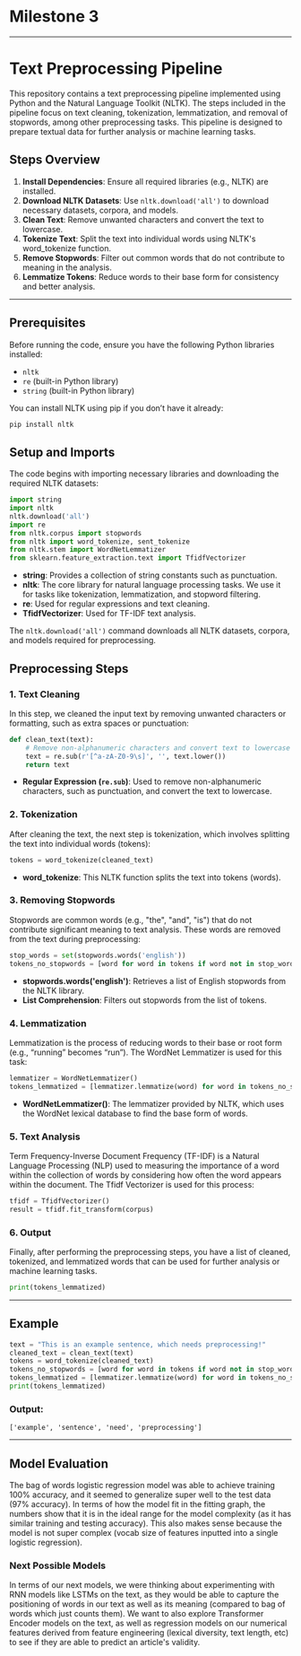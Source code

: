 # Milestone 3

---

# Text Preprocessing Pipeline

This repository contains a text preprocessing pipeline implemented using Python and the Natural Language Toolkit (NLTK). The steps included in the pipeline focus on text cleaning, tokenization, lemmatization, and removal of stopwords, among other preprocessing tasks. This pipeline is designed to prepare textual data for further analysis or machine learning tasks.

## Steps Overview

1. **Install Dependencies**: Ensure all required libraries (e.g., NLTK) are installed.
2. **Download NLTK Datasets**: Use `nltk.download('all')` to download necessary datasets, corpora, and models.
3. **Clean Text**: Remove unwanted characters and convert the text to lowercase.
4. **Tokenize Text**: Split the text into individual words using NLTK's word_tokenize function.
5. **Remove Stopwords**: Filter out common words that do not contribute to meaning in the analysis.
6. **Lemmatize Tokens**: Reduce words to their base form for consistency and better analysis.

---

## Prerequisites

Before running the code, ensure you have the following Python libraries installed:

- `nltk`
- `re` (built-in Python library)
- `string` (built-in Python library)

You can install NLTK using pip if you don’t have it already:

```bash
pip install nltk
```

## Setup and Imports

The code begins with importing necessary libraries and downloading the required NLTK datasets:

```python
import string
import nltk
nltk.download('all')
import re
from nltk.corpus import stopwords
from nltk import word_tokenize, sent_tokenize
from nltk.stem import WordNetLemmatizer
from sklearn.feature_extraction.text import TfidfVectorizer
```

- **string**: Provides a collection of string constants such as punctuation.
- **nltk**: The core library for natural language processing tasks. We use it for tasks like tokenization, lemmatization, and stopword filtering.
- **re**: Used for regular expressions and text cleaning.
- **TfidfVectorizer**: Used for TF-IDF text analysis.

The `nltk.download('all')` command downloads all NLTK datasets, corpora, and models required for preprocessing.

## Preprocessing Steps

### 1. Text Cleaning

In this step, we cleaned the input text by removing unwanted characters or formatting, such as extra spaces or punctuation:

```python
def clean_text(text):
    # Remove non-alphanumeric characters and convert text to lowercase
    text = re.sub(r'[^a-zA-Z0-9\s]', '', text.lower())
    return text
```

- **Regular Expression (`re.sub`)**: Used to remove non-alphanumeric characters, such as punctuation, and convert the text to lowercase.

### 2. Tokenization

After cleaning the text, the next step is tokenization, which involves splitting the text into individual words (tokens):

```python
tokens = word_tokenize(cleaned_text)
```

- **word_tokenize**: This NLTK function splits the text into tokens (words).

### 3. Removing Stopwords

Stopwords are common words (e.g., "the", "and", "is") that do not contribute significant meaning to text analysis. These words are removed from the text during preprocessing:

```python
stop_words = set(stopwords.words('english'))
tokens_no_stopwords = [word for word in tokens if word not in stop_words]
```

- **stopwords.words('english')**: Retrieves a list of English stopwords from the NLTK library.
- **List Comprehension**: Filters out stopwords from the list of tokens.

### 4. Lemmatization

Lemmatization is the process of reducing words to their base or root form (e.g., “running” becomes “run”). The WordNet Lemmatizer is used for this task:

```python
lemmatizer = WordNetLemmatizer()
tokens_lemmatized = [lemmatizer.lemmatize(word) for word in tokens_no_stopwords]
```

- **WordNetLemmatizer()**: The lemmatizer provided by NLTK, which uses the WordNet lexical database to find the base form of words.

### 5. Text Analysis

Term Frequency-Inverse Document Frequency (TF-IDF) is a Natural Language Processing (NLP) used to measuring the importance of a word within the collection of words by considering how often the word appears within the document. The Tfidf Vectorizer is used for this process:

```python
tfidf = TfidfVectorizer()
result = tfidf.fit_transform(corpus)
```

### 6. Output

Finally, after performing the preprocessing steps, you have a list of cleaned, tokenized, and lemmatized words that can be used for further analysis or machine learning tasks.

```python
print(tokens_lemmatized)
```

---

## Example

```python
text = "This is an example sentence, which needs preprocessing!"
cleaned_text = clean_text(text)
tokens = word_tokenize(cleaned_text)
tokens_no_stopwords = [word for word in tokens if word not in stop_words]
tokens_lemmatized = [lemmatizer.lemmatize(word) for word in tokens_no_stopwords]
print(tokens_lemmatized)
```

### Output:
```
['example', 'sentence', 'need', 'preprocessing']
```

---

## Model Evaluation

The bag of words logistic regression model was able to achieve training 100% accuracy, and it seemed to generalize super well to the test data (97% accuracy). In terms of how the model fit in the fitting graph, the numbers show that it is in the ideal range for the model complexity (as it has similar training and testing accuracy). This also makes sense because the model is not super complex (vocab size of features inputted into a single logistic regression).

### Next Possible Models

In terms of our next models, we were thinking about experimenting with RNN models like LSTMs on the text, as they would be able to capture the positioning of words in our text as well as its meaning (compared to bag of words which just counts them). We want to also explore Transformer Encoder models on the text, as well as regression models on our numerical features derived from feature engineering (lexical diversity, text length, etc) to see if they are able to predict an article's validity.
